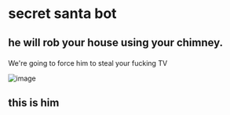 # secret santa bot
## he will rob your house using your chimney. </p>
We're going to force him to steal your fucking TV </p>
![image](https://user-images.githubusercontent.com/63282174/193473648-f1ed624b-de47-4908-bf3b-924f4097ba15.png)
## this is him

